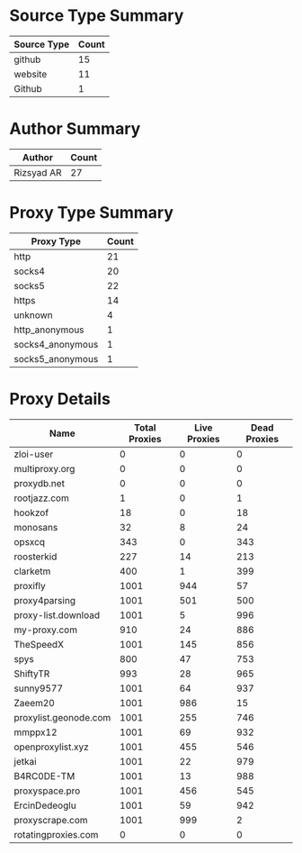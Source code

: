 # Source Type Summary

| Source Type | Count |
|-------------|-------|
| github | 15 |
| website | 11 |
| Github | 1 |


# Author Summary

| Author | Count |
|--------|-------|
| Rizsyad AR | 27 |


# Proxy Type Summary

| Proxy Type | Count |
|------------|-------|
| http | 21 |
| socks4 | 20 |
| socks5 | 22 |
| https | 14 |
| unknown | 4 |
| http_anonymous | 1 |
| socks4_anonymous | 1 |
| socks5_anonymous | 1 |


# Proxy Details

| Name | Total Proxies | Live Proxies | Dead Proxies |
|------|---------------|--------------|---------------|
| zloi-user | 0 | 0 | 0 |
| multiproxy.org | 0 | 0 | 0 |
| proxydb.net | 0 | 0 | 0 |
| rootjazz.com | 1 | 0 | 1 |
| hookzof | 18 | 0 | 18 |
| monosans | 32 | 8 | 24 |
| opsxcq | 343 | 0 | 343 |
| roosterkid | 227 | 14 | 213 |
| clarketm | 400 | 1 | 399 |
| proxifly | 1001 | 944 | 57 |
| proxy4parsing | 1001 | 501 | 500 |
| proxy-list.download | 1001 | 5 | 996 |
| my-proxy.com | 910 | 24 | 886 |
| TheSpeedX | 1001 | 145 | 856 |
| spys | 800 | 47 | 753 |
| ShiftyTR | 993 | 28 | 965 |
| sunny9577 | 1001 | 64 | 937 |
| Zaeem20 | 1001 | 986 | 15 |
| proxylist.geonode.com | 1001 | 255 | 746 |
| mmppx12 | 1001 | 69 | 932 |
| openproxylist.xyz | 1001 | 455 | 546 |
| jetkai | 1001 | 22 | 979 |
| B4RC0DE-TM | 1001 | 13 | 988 |
| proxyspace.pro | 1001 | 456 | 545 |
| ErcinDedeoglu | 1001 | 59 | 942 |
| proxyscrape.com | 1001 | 999 | 2 |
| rotatingproxies.com | 0 | 0 | 0 |
